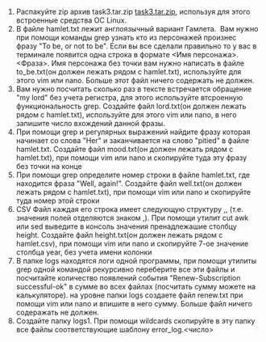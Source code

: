 1. Распакуйте zip архив task3.tar.zip [task3.tar.zip](./files/task3.tar.zip "task3.tar.zip"), используя для этого встроенные средства ОС Linux.
2. В файле hamlet.txt лежит англоязычный вариант Гамлета.  Вам нужно при помощи команды grep узнать кто из персонажей произнес фразу "To be, or not to be". Если вы все сделали правильно то у вас в терминале появится одна строка в формате <Имя персонажа>.<Фраза>. Имя персонажа без точки вам нужно написать в файле to\_be.txt(он должен лежать рядом с hamlet.txt), используйте для этого vim или nano. Больше этот файл ничего содержать не должен.
3. Вам нужно посчитать сколько раз в тексте встречается обращение "my lord" без учета регистра, для этого используйте втсроенную функциональность grep. Создайте файл lord.txt(он должен лежать рядом с hamlet.txt), используйте для этого vim или nano, в него запишите число вхождений данной фразы.
4. При помощи grep и регулярных выражений найдите фразу которая начинает со слова "Her" и заканчивается на слово "pitied" в файле hamlet.txt. Создайте файл mood.txt(он должен лежать рядом с hamlet.txt), при помощи vim или nano и скопируйте туда эту фразу без точки на конце
5. При помощи grep определите номер строки в файле hamlet.txt, где находится фраза "Well, again!". Создайте файл well.txt(он должен лежать рядом с hamlet.txt), при помощи vim или nano и скопируйте туда номер этой строки
6. CSV Файл каждая его строка имеет следующую структуру <index>,<height>,<weight> (т.е. значения полей отделяются знаком ,). При помощи утилит cut awk или sed выведите в консоль значения пренадлежашие столбцу height. Создайте файл height.txt(он должен лежать рядом с hamlet.csv), при помощи vim или nano и скопируйте 7-ое значение столбца year, без учета имени колонки
7. В папке logs находятся логи одной программы, при помощи утилиты grep одной командой рекурсивно переберите все эти файлы и посчитайте количество появлений события "Renew-Subscription successful-ok" в сумме во всех файлах (посчитать сумму можете на калькуляторе). на уровне папки logs создаете файл renew.txt при помощи vim или nano и впишите в него сумму. Больше файл ничего содеражать не должен.
8. Создайте папку logs1. При помощи wildcards скопируйте в эту папку все файлы соответствующие шаблону error\_log.<число>

